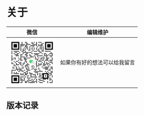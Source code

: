 # 关于  

| 微信                                              | 编辑维护                     |
| ------------------------------------------------- | ---------------------------- |
| <img src="./assets/weixin.png"  width="120" /> | 如果你有好的想法可以给我留言 |

## 版本记录